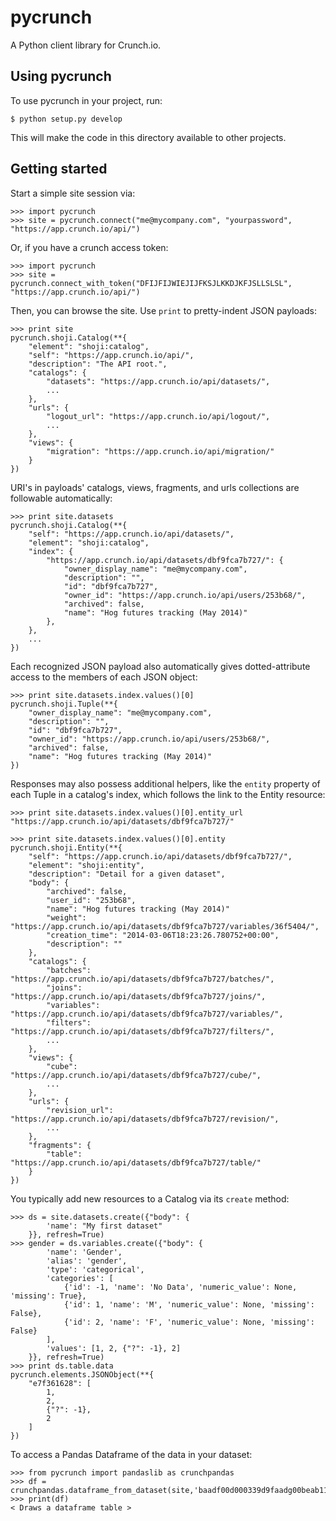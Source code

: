 pycrunch
========

A Python client library for Crunch.io.


Using pycrunch
--------------

To use pycrunch in your project, run:

    $ python setup.py develop

This will make the code in this directory available to other projects.

Getting started
---------------

Start a simple site session via:

    >>> import pycrunch
    >>> site = pycrunch.connect("me@mycompany.com", "yourpassword", "https://app.crunch.io/api/")

Or, if you have a crunch access token:

    >>> import pycrunch
    >>> site = pycrunch.connect_with_token("DFIJFIJWIEJIJFKSJLKKDJKFJSLLSLSL", "https://app.crunch.io/api/")

Then, you can browse the site. Use `print` to pretty-indent JSON payloads:

    >>> print site
    pycrunch.shoji.Catalog(**{
        "element": "shoji:catalog",
        "self": "https://app.crunch.io/api/",
        "description": "The API root.",
        "catalogs": {
            "datasets": "https://app.crunch.io/api/datasets/",
            ...
        },
        "urls": {
            "logout_url": "https://app.crunch.io/api/logout/",
            ...
        },
        "views": {
            "migration": "https://app.crunch.io/api/migration/"
        }
    })

URI's in payloads' catalogs, views, fragments, and urls collections
are followable automatically:

    >>> print site.datasets
    pycrunch.shoji.Catalog(**{
        "self": "https://app.crunch.io/api/datasets/",
        "element": "shoji:catalog",
        "index": {
            "https://app.crunch.io/api/datasets/dbf9fca7b727/": {
                "owner_display_name": "me@mycompany.com",
                "description": "",
                "id": "dbf9fca7b727",
                "owner_id": "https://app.crunch.io/api/users/253b68/",
                "archived": false,
                "name": "Hog futures tracking (May 2014)"
            },
        },
        ...
    })

Each recognized JSON payload also automatically gives dotted-attribute
access to the members of each JSON object:

    >>> print site.datasets.index.values()[0]
    pycrunch.shoji.Tuple(**{
        "owner_display_name": "me@mycompany.com",
        "description": "",
        "id": "dbf9fca7b727",
        "owner_id": "https://app.crunch.io/api/users/253b68/",
        "archived": false,
        "name": "Hog futures tracking (May 2014)"
    })

Responses may also possess additional helpers, like the `entity` property of
each Tuple in a catalog's index, which follows the link to the Entity resource:

    >>> print site.datasets.index.values()[0].entity_url
    "https://app.crunch.io/api/datasets/dbf9fca7b727/"

    >>> print site.datasets.index.values()[0].entity
    pycrunch.shoji.Entity(**{
        "self": "https://app.crunch.io/api/datasets/dbf9fca7b727/",
        "element": "shoji:entity",
        "description": "Detail for a given dataset",
        "body": {
            "archived": false,
            "user_id": "253b68",
            "name": "Hog futures tracking (May 2014)"
            "weight": "https://app.crunch.io/api/datasets/dbf9fca7b727/variables/36f5404/",
            "creation_time": "2014-03-06T18:23:26.780752+00:00",
            "description": ""
        },
        "catalogs": {
            "batches": "https://app.crunch.io/api/datasets/dbf9fca7b727/batches/",
            "joins": "https://app.crunch.io/api/datasets/dbf9fca7b727/joins/",
            "variables": "https://app.crunch.io/api/datasets/dbf9fca7b727/variables/",
            "filters": "https://app.crunch.io/api/datasets/dbf9fca7b727/filters/",
            ...
        },
        "views": {
            "cube": "https://app.crunch.io/api/datasets/dbf9fca7b727/cube/",
            ...
        },
        "urls": {
            "revision_url": "https://app.crunch.io/api/datasets/dbf9fca7b727/revision/",
            ...
        },
        "fragments": {
            "table": "https://app.crunch.io/api/datasets/dbf9fca7b727/table/"
        }
    })

You typically add new resources to a Catalog via its `create` method:

    >>> ds = site.datasets.create({"body": {
            'name': "My first dataset"
        }}, refresh=True)
    >>> gender = ds.variables.create({"body": {
            'name': 'Gender',
            'alias': 'gender',
            'type': 'categorical',
            'categories': [
                {'id': -1, 'name': 'No Data', 'numeric_value': None, 'missing': True},
                {'id': 1, 'name': 'M', 'numeric_value': None, 'missing': False},
                {'id': 2, 'name': 'F', 'numeric_value': None, 'missing': False}
            ],
            'values': [1, 2, {"?": -1}, 2]
        }}, refresh=True)
    >>> print ds.table.data
    pycrunch.elements.JSONObject(**{
        "e7f361628": [
            1,
            2,
            {"?": -1},
            2
        ]
    })

To access a Pandas Dataframe of the data in your dataset:

    >>> from pycrunch import pandaslib as crunchpandas
    >>> df = crunchpandas.dataframe_from_dataset(site,'baadf00d000339d9faadg00beab11e')
    >>> print(df)
    < Draws a dataframe table >

